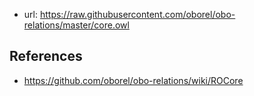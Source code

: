 
- url: https://raw.githubusercontent.com/oborel/obo-relations/master/core.owl

## References

- https://github.com/oborel/obo-relations/wiki/ROCore